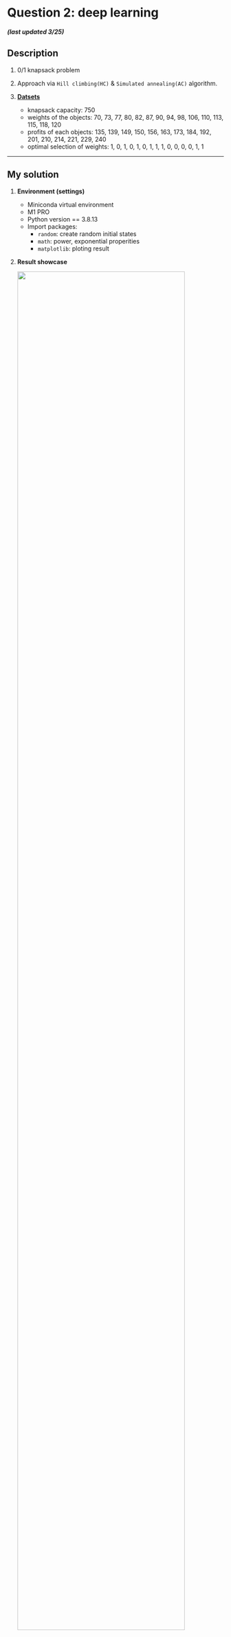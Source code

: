 # **Question 2: deep learning**

***(last updated 3/25)***

## **Description**

1. 0/1 knapsack problem
2. Approach via `Hill climbing(HC)` & `Simulated annealing(AC)` algorithm.
3. [**Datsets**](https://people.sc.fsu.edu/~jburkardt/datasets/knapsack_01/knapsack_01.html)

    - knapsack capacity: 750
    - weights of the objects:  70, 73, 77, 80, 82, 87, 90, 94, 98, 106, 110, 113, 115, 118, 120
    - profits of each objects: 135, 139, 149, 150, 156, 163, 173, 184, 192, 201, 210, 214, 221, 229, 240
    - optimal selection of weights: 1, 0, 1, 0, 1, 0, 1, 1, 1, 0, 0, 0, 0, 1, 1

---

## **My solution**

1. **Environment (settings)**

    - Miniconda virtual environment
    - M1 PRO
    - Python version == 3.8.13
    - Import packages:
        - ``random``: create random initial states
        - ``math``: power, exponential properities
        - ``matplotlib``: ploting result

2. **Result showcase**

    <img src="./output/01_knapsack_combine.png" width="90%">

    The solution converge to ***1458*** approximately within 30 iterations (merge two curves in one graph)

3. **Workflow**

    - Step1: Concept comprehension
        - [[Medium] ***Optimization Techniques — Simulated Annealing*** from **Frank Liang**](https://towardsdatascience.com/optimization-techniques-simulated-annealing-d6a4785a1de7)
        - [[Youtube] ***Hill Climbing Algorithm & Artificial Intelligence - Computerphile*** from **Computerphile**](https://www.youtube.com/watch?v=oSdPmxRCWws&t=337s)
        - [[Youtube] ***simulated annealing*** from **Francisco Iacobelli**](https://www.youtube.com/watch?v=C86j1AoMRr0)
        - [[Youtube] ***Hill Climbing - Georgia Tech - Machine Learning*** from **Udacity**](https://www.youtube.com/watch?v=kOFBnKDGtJM)
        - [ChatGPT- ask everything](https://chat.openai.com/chat)
    - Step2: Transfer sudo code to python code
    - Step3: Verify via different approaches (Simple recursive, DP, Meta-heuristic)

---

## **GO deep**

1. **0/1 knapsack problem**

    - The 0/1 knapsack problem is a combinational optimization problem, where we are given a set of items, each with a weight and a value, and a knapsack with a maximum weight capacity.

    - The goal is to select a subset of items to be placed in the knapsack such that the total value of the selected items is maximized, subject to the constraint that the total weight of the selected items does not exceed the maximum weight capacity of the knapsack.

    - Reference from ***ChatGPT***

2. **Hill climbing**

    1. Hill climbing is a local search algorithm that starts with an initial solution and iteratively improves the solution by making small modifications to the current solution and accepting the modification if it improves the objective function.

        <img src="https://miro.medium.com/v2/resize:fit:786/format:webp/1*iXV2btukAUcn5lfd-ZjU7A.png" width="90%">

    2. Steps to follow

        - 1.Initialization:

            Start with a random solution where each item is either in the knapsack or not. For example, [1, 0, 1, 1, 0, 0, 1, 0, 0, 1, 1, 0, 1, 0, 1].

        - 2.Evaluation:

            Calculate the value of the current solution. In this case, the total weight of the selected items is 750, and the total profit is 2842.

        - 3.Neighbor Generation:

            Generate a set of neighboring solutions by flipping the inclusion status of one item in the current solution. For example, [0, 0, 1, 1, 0, 0, 1, 0, 0, 1, 1, 0, 1, 0, 1].

        - Selection:

            Select the neighbor with the highest value. In this case, we evaluate the value of the new solution by calculating the total weight and profit, and select the neighbor with the highest profit.

        - 5.Termination:
             If the selected neighbor has a higher value than the current solution, set it as the new current solution and go back to step 2. If no neighbor has a higher value, terminate and return the current solution.

        - 6.Repeat steps 2-5 until a good solution is found or a maximum number of iterations is reached.

    3. Main functions to implement HC algo.

        - **Candidate Solution Representation**:

            In the 0/1 knapsack problem, a candidate solution is a binary vector of length n, where each element corresponds to an item in the set, and its value indicates whether the item is selected (1) or not (0).

        - **Fitness Function**:

            The fitness function evaluates the objective function of the candidate solution. In the 0/1 knapsack problem, the fitness function calculates the total value of the selected items in the candidate solution. 

            If the total weight of the selected items exceeds the maximum weight capacity of the knapsack, the fitness function returns a penalty value (e.g., 0) to discourage such solutions.

        - **Neighborhood Structure**:

            The neighborhood structure defines the set of candidate solutions that are obtained by making small modifications to the current solution.

            In the 0/1 knapsack problem, a simple neighborhood structure is to **flip a single bit (item)** in the candidate solution. Thus, each neighbor of the current solution can be obtained by flipping a single bit.

    4. **Result showcase (converge to 1458)**

        <img src="./output/01_knapsack_HC.png" width="80%">

3. **Simulated annealing**

    1. Simulated annealing is a technique for minimizing functions that makes use of the ideas from Markov chain Monte Carlo samplers. [Reference](https://bookdown.org/rdpeng/advstatcomp/simulated-annealing.html)

    2. Steps to follow:
        - 1.Initialization:

            Start with a random solution where each item is either in the knapsack or not.
        - 2.Evaluation:

            Calculate the value of the current solution.

        - 3.Neighbor Generation:

            Generate a set of neighboring solutions by flipping the inclusion status of one item in the current solution.

        - 4.Selection: Select a neighbor solution randomly.
        - 5.**Acceptance Probability**:

            Calculate the acceptance probability of the selected neighbor solution using the current temperature and the difference in value between the current and neighbor solutions.

            The acceptance probability is given by the **Boltzmann distribution: exp(-delta/T)**, where delta is the difference in value between the current and neighbor solutions, and T is the current temperature.

            <img src="https://miro.medium.com/v2/resize:fit:786/format:webp/1*WnBJxCX9FBYAhnHl5OfJhg.png" width="80%">

        - 6.Termination:

            If the selected neighbor solution is better than the current solution, set it as the new current solution.If the selected neighbor solution is worse than the current solution, accept it with a probability calculated in step 5. Update the temperature according to a cooling schedule, which reduces the temperature over time.

            Repeat steps 2-6 until a good solution is found or a maximum number of iterations is reached.
        - Output: Return the best solution found.

    3. Main functions to implement SA algo.

        - Candidate Solution Representation, fitness function and neighborhood structure: same as hill climbing
        - ``simulated_annealing(max_iterations, initial_temperature, cooling_rate)``

            It start with a random initial solution and generate neighboring solutions by flipping one bit at a time. We then calculate the values of the current and neighbor solutions, and calculate the acceptance probability using the Boltzmann distribution.

            We decide whether to accept the neighbor solution based on this acceptance probability, and update the temperature according to a geometric cooling schedule.

            After the loop, we find the best solution by evaluating the current solution and printing the results. Note that the results may vary between runs due to the stochastic nature of the algorithm.

    4. **Result showcase (converge to 1458)**

        <img src="./output/01_knapsack_SA.png" width="80%">

4. **Difference between two algorthms**

    The key difference between Hill Climbing and Simulated Annealing is the acceptance probability calculation in step 5. By using the **temperature parameter**, Simulated Annealing can explore the search space more widely, and with the right cooling schedule, can find a global optimal solution.

    The cooling schedule determines how the temperature decreases over time. There are several common cooling schedules, including linear, geometric, and logarithmic. A common cooling schedule is to use a geometric cooling schedule, where the temperature decreases by a constant factor after each iteration: T = alpha * T, where alpha is a constant factor between 0 and 1. The value of alpha depends on the problem and can be determined empirically.

    **Simulated Annealing** is a **stochastic algorithm**, so the results may vary between runs. It is often useful to run the algorithm multiple times with different random seeds and choose the best solution found.